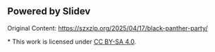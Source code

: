 ## Powered by Slidev

Original Content: <https://szxzip.org/2025/04/17/black-panther-party/>

\* This work is licensed under [CC BY-SA 4.0](https://creativecommons.org/licenses/by-sa/4.0/).
